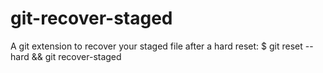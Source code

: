 # git-recover-staged
A git extension to recover your staged file after a hard reset: $ git reset --hard &amp;&amp; git recover-staged

